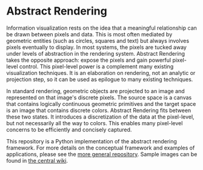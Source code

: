 Abstract Rendering
======

Information visualization rests on the idea that a meaningful relationship
can be drawn between pixels and data.  This is most often mediated by
geometric entities (such as circles, squares and text) but always involves
pixels eventually to display.  In most systems, the pixels are tucked away
under levels of abstraction in the rendering system.  Abstract Rendering
takes the opposite approach: expose the pixels and gain powerful pixel-level
control.  This pixel-level power is a complement many existing visualization
techniques.  It is an elaboration on rendering, not an analytic or projection step,
so it can be used as epilogue to many existing techniques.


In standard rendering, geometric objects are projected to an image and 
represented on that image's discrete pixels.  The source space is a
canvas that contains logically continuous geometric primitives 
and the target space is an image that contains discrete colors.
Abstract Rendering fits between these two states.  It introduces
a discretization of the data at the pixel-level, but not necessarily all
the way to colors.  This enables many pixel-level concerns to be efficiently 
and concisely captured.

This repository is a Python implementation of the abstract rendering framework.
For more details on the conceptual framework and examples of applications,
please see the [more general repository](https://github.com/JosephCottam/AbstractRendering/).
Sample images can be found in [the central wiki](https://github.com/JosephCottam/AbstractRendering/wiki).
